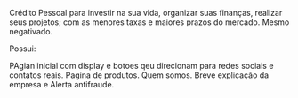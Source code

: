Crédito Pessoal para investir na sua vida, organizar suas finanças, realizar seus projetos; com as menores taxas e maiores prazos do mercado. Mesmo negativado.

Possui: 

PAgian inicial com display e botoes qeu direcionam para redes sociais e contatos reais.
Pagina de produtos.
Quem somos. Breve explicação da  empresa e  Alerta  antifraude.
